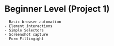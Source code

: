 # Beginner Level (Project 1)
    - Basic browser automation
    - Element interactions
    - Simple Selectors
    - Screenshot capture
    - Form Fillingight 